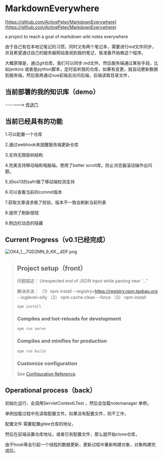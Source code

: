 # MarkdownEverywhere
[https://github.com/ActivePeter/MarkdownEverywhere](https://github.com/ActivePeter/MarkdownEverywhere)

 a project to reach a goal of markdown wiki notes everywhere

由于自己有在本地记笔记的习惯，同时又有两个笔记本，需要进行md文件同步，并且希望通过自己的服务器网站查阅到我的笔记，我准备开始做这个程序。

大概原理是，通过git仓库，我们可以同步.md文件。然后服务端通过某些手段，比如jenkins 或者是python脚本，定时监听我的仓库，如果有变更，就自动更新数据到服务端，然后我再通过vue前端去访问后端，后端读取目录文件，

## 当前部署的我的知识库（demo）

------->  [传送门](https://hanbaoaaa.xyz/hanbaoNote/)

## 当前已经具有的功能

1.可以配置一个仓库

2.通过webhook来提醒服务端更新仓库

3.支持无限层树结构

4.完美支持移动端和电脑端。使用了better scroll库。防止浏览器滚动操作出问题。

5.对ios13的safri做了移动端检测支持

6.可以查看当前的commit版本

7.获取文章请求做了校验。版本不一致会刷新当前列表

8.提供了刷新按钮

9.侧边栏动态的隐藏

## Current Progress（v0.1已经完成）

![OK4_1__7GD2MN_9_KK__4DF.png](https://i.loli.net/2020/06/22/ZRoG6UA8eSkX1j4.png)





> ## Project setup（front）
>
> 问题描述：
> Unexpected end of JSON input while parsing near '…"
>
> 解决办法：
> （1）npm install --registry=https://registry.npm.taobao.org --loglevel=silly
> （2） npm cache clean --force
> （3） npm install
>
> ```
> npm install
> ```
>
> ### Compiles and hot-reloads for development
>
> ```
> npm run serve
> ```
>
> ### Compiles and minifies for production
>
> ```
> npm run build
> ```
>
> ### Customize configuration
>
> See [Configuration Reference](https://cli.vuejs.org/config/).



## Operational process（back）

初始化运行，会调用ServletContextLTest ，然后会加载notemanager 单例，

单例加载过程中先读取配置文件。如果没有配置文件，则不工作，

配置文件 需要配置gitee仓库的地址，

然后在前端设置仓库地址，或者已有配置文件，那么就开始clone仓库，

由于hook等会引起一个线程的数据更新，更新过程中重新构建对象，对象构建完成后。

